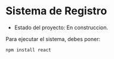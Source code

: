 <h1> Sistema de Registro</h1>

- Estado del proyecto: En construccion.

Para ejecutar el sistema, debes poner:

```npm install react```

